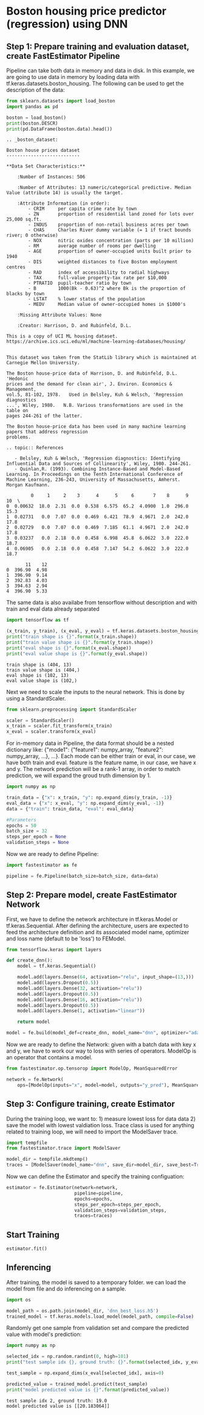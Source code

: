 # Boston housing price predictor (regression) using DNN

## Step 1: Prepare training and evaluation dataset, create FastEstimator Pipeline

Pipeline can take both data in memory and data in disk. In this example, we are going to use data in memory by loading data with tf.keras.datasets.boston_housing.
The following can be used to get the description of the data:


```python
from sklearn.datasets import load_boston
import pandas as pd

boston = load_boston()
print(boston.DESCR)
print(pd.DataFrame(boston.data).head())
```

    .. _boston_dataset:
    
    Boston house prices dataset
    ---------------------------
    
    **Data Set Characteristics:**  
    
        :Number of Instances: 506 
    
        :Number of Attributes: 13 numeric/categorical predictive. Median Value (attribute 14) is usually the target.
    
        :Attribute Information (in order):
            - CRIM     per capita crime rate by town
            - ZN       proportion of residential land zoned for lots over 25,000 sq.ft.
            - INDUS    proportion of non-retail business acres per town
            - CHAS     Charles River dummy variable (= 1 if tract bounds river; 0 otherwise)
            - NOX      nitric oxides concentration (parts per 10 million)
            - RM       average number of rooms per dwelling
            - AGE      proportion of owner-occupied units built prior to 1940
            - DIS      weighted distances to five Boston employment centres
            - RAD      index of accessibility to radial highways
            - TAX      full-value property-tax rate per $10,000
            - PTRATIO  pupil-teacher ratio by town
            - B        1000(Bk - 0.63)^2 where Bk is the proportion of blacks by town
            - LSTAT    % lower status of the population
            - MEDV     Median value of owner-occupied homes in $1000's
    
        :Missing Attribute Values: None
    
        :Creator: Harrison, D. and Rubinfeld, D.L.
    
    This is a copy of UCI ML housing dataset.
    https://archive.ics.uci.edu/ml/machine-learning-databases/housing/
    
    
    This dataset was taken from the StatLib library which is maintained at Carnegie Mellon University.
    
    The Boston house-price data of Harrison, D. and Rubinfeld, D.L. 'Hedonic
    prices and the demand for clean air', J. Environ. Economics & Management,
    vol.5, 81-102, 1978.   Used in Belsley, Kuh & Welsch, 'Regression diagnostics
    ...', Wiley, 1980.   N.B. Various transformations are used in the table on
    pages 244-261 of the latter.
    
    The Boston house-price data has been used in many machine learning papers that address regression
    problems.   
         
    .. topic:: References
    
       - Belsley, Kuh & Welsch, 'Regression diagnostics: Identifying Influential Data and Sources of Collinearity', Wiley, 1980. 244-261.
       - Quinlan,R. (1993). Combining Instance-Based and Model-Based Learning. In Proceedings on the Tenth International Conference of Machine Learning, 236-243, University of Massachusetts, Amherst. Morgan Kaufmann.
    
             0     1     2    3      4      5     6       7    8      9    10  \
    0  0.00632  18.0  2.31  0.0  0.538  6.575  65.2  4.0900  1.0  296.0  15.3   
    1  0.02731   0.0  7.07  0.0  0.469  6.421  78.9  4.9671  2.0  242.0  17.8   
    2  0.02729   0.0  7.07  0.0  0.469  7.185  61.1  4.9671  2.0  242.0  17.8   
    3  0.03237   0.0  2.18  0.0  0.458  6.998  45.8  6.0622  3.0  222.0  18.7   
    4  0.06905   0.0  2.18  0.0  0.458  7.147  54.2  6.0622  3.0  222.0  18.7   
    
           11    12  
    0  396.90  4.98  
    1  396.90  9.14  
    2  392.83  4.03  
    3  394.63  2.94  
    4  396.90  5.33  


The same data is also availabe from tensorflow without description and with train and eval data already separated


```python
import tensorflow as tf

(x_train, y_train), (x_eval, y_eval) = tf.keras.datasets.boston_housing.load_data()
print("train shape is {}".format(x_train.shape))
print("train value shape is {}".format(y_train.shape))
print("eval shape is {}".format(x_eval.shape))
print("eval value shape is {}".format(y_eval.shape))
```

    train shape is (404, 13)
    train value shape is (404,)
    eval shape is (102, 13)
    eval value shape is (102,)


Next we need to scale the inputs to the neural network. This is done by using a StandardScaler.


```python
from sklearn.preprocessing import StandardScaler

scaler = StandardScaler()
x_train = scaler.fit_transform(x_train)
x_eval = scaler.transform(x_eval)
```

For in-memory data in Pipeline, the data format should be a nested dictionary like: {"mode1": {"feature1": numpy_array, "feature2": numpy_array, ...}, ...}. Each mode can be either train or eval, in our case, we have both train and eval. feature is the feature name, in our case, we have x and y. The network prediction will be a rank-1 array, in order to match prediction, we will expand the groud truth dimension by 1.


```python
import numpy as np

train_data = {"x": x_train, "y": np.expand_dims(y_train, -1)}
eval_data = {"x": x_eval, "y": np.expand_dims(y_eval, -1)}
data = {"train": train_data, "eval": eval_data}
```


```python
#Parameters
epochs = 50
batch_size = 32
steps_per_epoch = None
validation_steps = None
```

Now we are ready to define Pipeline:


```python
import fastestimator as fe

pipeline = fe.Pipeline(batch_size=batch_size, data=data)
```

## Step 2: Prepare model, create FastEstimator Network

First, we have to define the network architecture in tf.keras.Model or tf.keras.Sequential. After defining the architecture, users are expected to feed the architecture definition and its associated model name, optimizer and loss name (default to be 'loss') to FEModel.


```python
from tensorflow.keras import layers

def create_dnn():
    model = tf.keras.Sequential()

    model.add(layers.Dense(64, activation="relu", input_shape=(13,)))
    model.add(layers.Dropout(0.5))
    model.add(layers.Dense(32, activation="relu"))
    model.add(layers.Dropout(0.5))
    model.add(layers.Dense(16, activation="relu"))
    model.add(layers.Dropout(0.5))
    model.add(layers.Dense(1, activation="linear"))

    return model

model = fe.build(model_def=create_dnn, model_name="dnn", optimizer="adam", loss_name="loss")
```

Now we are ready to define the Network: given with a batch data with key x and y, we have to work our way to loss with series of operators. ModelOp is an operator that contains a model.


```python
from fastestimator.op.tensorop import ModelOp, MeanSquaredError

network = fe.Network(
    ops=[ModelOp(inputs="x", model=model, outputs="y_pred"), MeanSquaredError(inputs=("y","y_pred"),outputs="loss")])
```

## Step 3: Configure training, create Estimator

During the training loop, we want to: 1) measure lowest loss for data data 2) save the model with lowest valdiation loss. Trace class is used for anything related to training loop, we will need to import the ModelSaver trace.


```python
import tempfile
from fastestimator.trace import ModelSaver

model_dir = tempfile.mkdtemp()
traces = [ModelSaver(model_name="dnn", save_dir=model_dir, save_best=True)]
```

Now we can define the Estimator and specify the training configuation:


```python
estimator = fe.Estimator(network=network, 
                         pipeline=pipeline, 
                         epochs=epochs, 
                         steps_per_epoch=steps_per_epoch,
                         validation_steps=validation_steps,
                         traces=traces)
```

## Start Training


```python
estimator.fit()
```

## Inferencing

After training, the model is saved to a temporary folder. we can load the model from file and do inferencing on a sample.


```python
import os

model_path = os.path.join(model_dir, 'dnn_best_loss.h5')
trained_model = tf.keras.models.load_model(model_path, compile=False)
```

Randomly get one sample from validation set and compare the predicted value with model's prediction:


```python
import numpy as np

selected_idx = np.random.randint(0, high=101)
print("test sample idx {}, ground truth: {}".format(selected_idx, y_eval[selected_idx]))

test_sample = np.expand_dims(x_eval[selected_idx], axis=0)

predicted_value = trained_model.predict(test_sample)
print("model predicted value is {}".format(predicted_value))
```

    test sample idx 2, ground truth: 19.0
    model predicted value is [[20.183064]]

